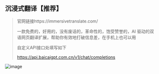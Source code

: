## 沉浸式翻译【推荐】
>官网链接https://immersivetranslate.com/
>
>一款免费的，好用的，没有废话的，革命性的，饱受赞誉的，AI 驱动的双语网页翻译扩展，帮助你有效地打破信息差，在手机上也可以用
>
>自定义API接口处填写如下
>
>https://api.baicaigpt.com.cn/v1/chat/completions

![image](https://github.com/baicaigpt/FreeGPT_FreeApiKey/assets/160614217/3804b7c3-1daf-497f-b338-4838c657758c)

